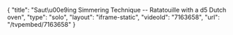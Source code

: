 {
    "title": "Saut\u00e9ing Simmering Technique -- Ratatouille with a d5 Dutch oven",
    "type": "solo",
    "layout": "iframe-static",
    "videoId": "7163658",
    "url": "\/tvpembed\/7163658"
}